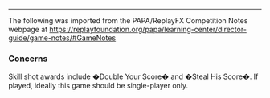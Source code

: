 ***
The following was imported from the PAPA/ReplayFX Competition Notes webpage at https://replayfoundation.org/papa/learning-center/director-guide/game-notes/#GameNotes

### Concerns
            
Skill shot awards include �Double Your Score� and �Steal His Score�. If played, ideally this game should be single-player only.